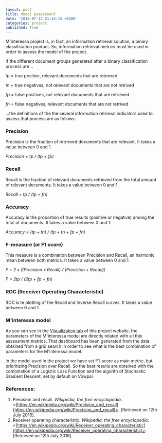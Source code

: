 ```yaml
---
layout: post
title: Model assessment
date: '2016-07-12 21:16:15 +0200'
categories: project
published: true
---
```

M'interessa project is, in fact, an information retrieval solution, a binary classification product. So, information retrieval metrics must be used in order to assess the model of the project.

If the different document groups generated after a binary classification process are...

_tp_ = true positive, relevant documents that are retrieved

_tn_ = true negatives, not relevant documents that are not retrived

_fp_ = false positives, not relevant documents that are retrieved

_fn_ = false negatives, relevant documents that are not retrived

...the definitions of the the several information retrieval indicators used to assess that process are as follows:

### Precision

Precision is the fraction of retrieved documents that are relevant. It takes a value between 0 and 1.

_Precision = tp / (tp + fp)_

### Recall

Recall is the fraction of relevant documents retrieved from the total amount of relevant documents. It takes a value between 0 and 1.

_Recall = tp / (tp + fn)_

### Accuracy

Accuracy is the proportion of true results (positive or negative) among the total of documents. It takes a value between 0 and 1.

_Accuracy = (tp + tn) / (tp + tn + fp + fn)_

### F-measure (or F1 score)

This measure is a combination between Precision and Recall, an harmonic mean between both metrics. It takes a value between 0 and 1.

_F = 2 x ((Precision x Recall) / (Precision + Recall))_

_F = 2tp / (2tp + fp + fn)_

### ROC (Receiver Operating Characteristic)

ROC is te plotting of the Recall and Inverse Recall curves. It takes a value between 0 and 1.

### M'interessa model

As you can see in the [Visualization tab](https://minteressa.github.io/visualization.html) of this project website, the parameters of the M'interessa model are directly related with all this assessment metrics. That dashboard has been generated from the data obtained from a grid search in order to see what is the best combination of parameters for the M'interessa model.

In the model used in the project we have set F1-score as main metric, but prioritizing Precision over Recall. So the best results are obtained with the combination of a Logistic Loss Function and the algorith of Stochastic Gradient Descent, set by default on Vowpal.

### References:

1. Precision and recall. _Wikipedia, the free encyclopedia_. <[https://en.wikipedia.org/wiki/Precision_and_recall](https://en.wikipedia.org/wiki/Precision_and_recall)>. [Retrieved on 12th July 2016].
2. Receiver operating characteristic. _Wikipedia, the free encyclopedia_. <[https://en.wikipedia.org/wiki/Receiver_operating_characteristic](https://en.wikipedia.org/wiki/Receiver_operating_characteristic)>. [Retrieved on 12th July 2016].
